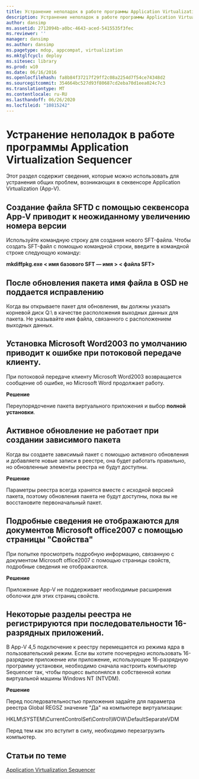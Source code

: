 ```yaml
---
title: Устранение неполадок в работе программы Application Virtualization Sequencer
description: Устранение неполадок в работе программы Application Virtualization Sequencer
author: dansimp
ms.assetid: 2712094b-a0bc-4643-aced-5415535f3fec
ms.reviewer: ''
manager: dansimp
ms.author: dansimp
ms.pagetype: mdop, appcompat, virtualization
ms.mktglfcycl: deploy
ms.sitesec: library
ms.prod: w10
ms.date: 06/16/2016
ms.openlocfilehash: fa8b84f37217f29ff2c08a2254d7f54ce74348d2
ms.sourcegitcommit: 354664bc527d93f80687cd2eba70d1eea024c7c3
ms.translationtype: MT
ms.contentlocale: ru-RU
ms.lasthandoff: 06/26/2020
ms.locfileid: "10815242"
---
```

# Устранение неполадок в работе программы Application Virtualization Sequencer


Этот раздел содержит сведения, которые можно использовать для устранения общих проблем, возникающих в секвенсоре Application Virtualization (App-V).

## Создание файла SFTD с помощью секвенсора App-V приводит к неожиданному увеличению номера версии


Используйте командную строку для создания нового SFT-файла. Чтобы создать SFT-файл с помощью командной строки, введите в командной строке следующую команду:

**mkdiffpkg.exe &lt; имя базового SFT — имя &gt; &lt; файла SFT&gt;**

## <a href="" id="file-name-in-osd-file-is-not-correct-after-package-upgrade-"></a>После обновления пакета имя файла в OSD не поддается исправлению


Когда вы открываете пакет для обновления, вы должны указать корневой диск Q:\\ в качестве расположения выходных данных для пакета. Не указывайте имя файла, связанного с расположением выходных данных.

## Установка Microsoft Word2003 по умолчанию приводит к ошибке при потоковой передаче клиенту.


При потоковой передаче клиенту Microsoft Word2003 возвращается сообщение об ошибке, но Microsoft Word продолжает работу.

**Решение**

Переупорядочение пакета виртуального приложения и выбор **полной установки**.

## Активное обновление не работает при создании зависимого пакета


Когда вы создаете зависимый пакет с помощью активного обновления и добавляете новые записи в реестре, она будет работать правильно, но обновленные элементы реестра не будут доступны.

**Решение**

Параметры реестра всегда хранятся вместе с исходной версией пакета, поэтому обновления пакета не будут доступны, пока вы не восстановите первоначальный пакет.

## Подробные сведения не отображаются для документов Microsoft office2007 с помощью страницы "Свойства"


При попытке просмотреть подробную информацию, связанную с документом Microsoft office2007 с помощью страницы свойств, подробные сведения не отображаются.

**Решение**

Приложение App-V не поддерживает необходимые расширения оболочки для этих страниц свойств.

## Некоторые разделы реестра не регистрируются при последовательности 16-разрядных приложений.


В App-V 4,5 подключение к реестру перемещается из режима ядра в пользовательский режим. Если вы хотите поочередно использовать 16-разрядное приложение или приложение, использующее 16-разрядную программу установки, необходимо сначала настроить компьютер Sequencer так, чтобы процесс выполнялся в собственной копии виртуальной машины Windows NT (NTVDM).

**Решение**

Перед последовательностью приложения задайте для параметра реестра Global REGSZ значение "Да" на компьютере виртуализации:

HKLM\\SYSTEM\\CurrentControlSet\\Control\\WOW\\DefaultSeparateVDM

Перед тем как это вступит в силу, необходимо перезагрузить компьютер.

## Статьи по теме


[Application Virtualization Sequencer](application-virtualization-sequencer.md)

 

 





